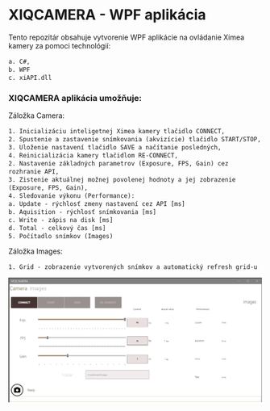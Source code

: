 # XIQCAMERA - WPF aplikácia
Tento repozitár obsahuje vytvorenie WPF aplikácie na ovládanie Ximea kamery za pomoci technológií:

    a. C#,
    b. WPF
    c. xiAPI.dll

### XIQCAMERA aplikácia umožňuje:

 Záložka Camera:

    1. Inicializáciu inteligetnej Ximea kamery tlačidlo CONNECT,
    2. Spustenie a zastavenie snímkovania (akvizície) tlačidlo START/STOP,
    3. Uloženie nastavení tlačidlo SAVE a načítanie posledných,
    4. Reinicializácia kamery tlačidlom RE-CONNECT,			
    2. Nastavenie základných parametrov (Exposure, FPS, Gain) cez rozhranie API,
    3. Zistenie aktuálnej možnej povolenej hodnoty a jej zobrazenie (Exposure, FPS, Gain),
    4. Sledovanie výkonu (Performance): 
	a. Update - rýchlosť zmeny nastavení cez API [ms] 
	b. Aquisition - rýchlosť snímkovania [ms]
	c. Write - zápis na disk [ms]
	d. Total - celkový čas [ms]
    5. Počítadlo snímkov (Images)

 Záložka Images:

    1. Grid - zobrazenie vytvorených snímkov a automatický refresh grid-u	
	    
![Alt text](/xiQCamera/XIQCAMERA.jpg?raw=true "Optional Title")
